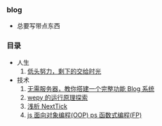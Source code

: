 ### blog
- 总要写带点东西
### 目录
- 人生
  1. [低头努力，剩下的交给时光](https://github.com/loo41/Blog/issues/1)
- 技术
  1. [无需服务器，教你搭建一个完整功能 Blog 系统](https://github.com/loo41/Blog/issues/2)
  2. [wepy 的运行原理探索](https://github.com/loo41/Blog/issues/3)
  3. [浅析 NextTick](https://github.com/loo41/Blog/issues/4)
  4. [js 面向对象编程(OOP) ps 函数式编程(FP)](https://github.com/loo41/Blog/issues/5)
